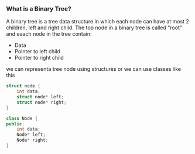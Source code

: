 ### What is a Binary Tree?
A binary tree is a tree data structure in which each node can have at most 2 children, left and right child.
The top node in a binary tree is called "root" and eaach node in the tree contain: 
+ Data
+ Pointer to left child 
+ Pointer to right child 

we can representa tree node using structures or we can use classes like this 

````cpp
struct node {
	int data;
	struct node* left;
	struct node* right;
}

class Node {
public:
	int data;
	Node* left;
	Node* right;
}
````



